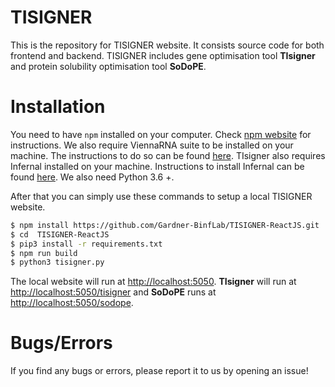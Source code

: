 # TISIGNER
This is the repository for TISIGNER website. It consists source code for both frontend and backend. TISIGNER includes gene optimisation tool **TIsigner** and protein solubility optimisation tool **SoDoPE**.

# Installation
You need to have ```npm``` installed on your computer. Check [npm website](https://www.npmjs.com/get-npm) for instructions.
We also require ViennaRNA suite to be installed on your machine. The instructions to do so can be found [here](https://www.tbi.univie.ac.at/RNA/documentation.html#install).
TIsigner also requires Infernal installed on your machine. Instructions to install Infernal can be found [here](http://eddylab.org/infernal/).  We also need Python 3.6 +. 

After that you can simply use these commands to setup a local TISIGNER website.
```sh
$ npm install https://github.com/Gardner-BinfLab/TISIGNER-ReactJS.git
$ cd  TISIGNER-ReactJS
$ pip3 install -r requirements.txt
$ npm run build
$ python3 tisigner.py
```
The local website will run at [http://localhost:5050](http://localhost:5050). **TIsigner** will run at [http://localhost:5050/tisigner](http://localhost:5050/tisigner) and **SoDoPE** runs at [http://localhost:5050/sodope](http://localhost:5050/sodope).

# Bugs/Errors
If you find any bugs or errors, please report it to us by opening an issue!